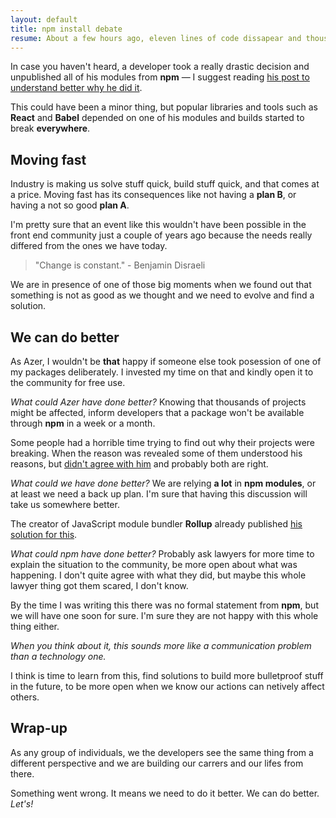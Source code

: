 ```yaml
---
layout: default
title: npm install debate
resume: About a few hours ago, eleven lines of code dissapear and thousands of projects broke. As every time something not so good happens in the industry, we have to talk about it.
---
```


In case you haven't heard, a developer took a really drastic decision and unpublished all of his modules from **npm** &mdash; I suggest reading <a href="https://medium.com/@azerbike/i-ve-just-liberated-my-modules-9045c06be67c#.os2dtmfji" target="_blank">his post to understand better why he did it</a>.

This could have been a minor thing, but popular libraries and tools such as **React** and **Babel** depended on one of his modules and builds started to break **everywhere**.


## Moving fast

Industry is making us solve stuff quick, build stuff quick, and that comes at a price. Moving fast has its consequences like not having a **plan B**, or having a not so good **plan A**.

I'm pretty sure that an event like this wouldn't have been possible in the front end community just a couple of years ago because the needs really differed from the ones we have today.

> "Change is constant." - Benjamin Disraeli

We are in presence of one of those big moments when we found out that something is not as good as we thought and we need to evolve and find a solution.


## We can do better

As Azer, I wouldn't be **that** happy if someone else took posession of one of my packages deliberately. I invested my time on that and kindly open it to the community for free use.

*What could Azer have done better?* Knowing that thousands of projects might be affected, inform developers that a package won't be available through **npm**  in a week or a month.

Some people had a horrible time trying to find out why their projects were breaking. When the reason was revealed some of them understood his reasons, but <a href="https://github.com/azer/left-pad/issues/4#issuecomment-200066563" target="_blank">didn't agree with him</a> and probably both are right.

*What could we have done better?* We are relying **a lot** in **npm modules**, or at least we need a back up plan. I'm sure that having this discussion will take us somewhere better.

The creator of JavaScript module bundler **Rollup** already published <a href="https://medium.com/@Rich_Harris/how-to-not-break-the-internet-with-this-one-weird-trick-e3e2d57fee28#.51bhkzdaj" target="_blank">his solution for this</a>. 

*What could npm have done better?* Probably ask lawyers for more time to explain the situation to the community, be more open about what was happening. I don't quite agree with what they did, but maybe this whole lawyer thing got them scared, I don't know. 

By the time I was writing this there was no formal statement from **npm**, but we will have one soon for sure. I'm sure they are not happy with this whole thing either.

*When you think about it, this sounds more like a communication problem than a technology one.*

I think is time to learn from this, find solutions to build more bulletproof stuff in the future, to be more open when we know our actions can netively affect others.


## Wrap-up

As any group of individuals, we the developers see the same thing from a different perspective and we are building our carrers and our lifes from there.

Something went wrong. It means we need to do it better. We can do better. *Let's!*
